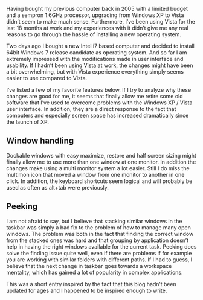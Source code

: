 Having bought my previous computer back in 2005 with a limited budget and a sempron 1.6GHz processor, upgrading from Windows XP to Vista didn’t seem to make much sense. Furthermore, I’ve been using Vista for the last 18 months at work and my experiences with it didn’t give me any real reasons to go through the hassle of installing a new operating system.


Two days ago I bought a new Intel i7 based computer and decided to install 64bit Windows 7 release candidate as operating system. And so far I am extremely impressed with the modifications made in user interface and usability. If I hadn’t been using Vista at work, the changes might have been a bit overwhelming, but with Vista experience everything simply seems easier
to use compared to Vista.

I’ve listed a few of my favorite features below. If I try to analyze why these changes are good for me, it seems that finally allow me retire some old software that I’ve used to overcome problems with the Windows XP / Vista user interface. In addition, they are a direct response to the fact that computers and especially screen space has increased dramatically since the launch of XP.

## Window handling
Dockable windows with easy maximize, restore and half screen sizing might finally allow me to use more than one window at one monitor. In addition the changes make using a multi monitor system a lot easier. Still I do miss the multimon icon that moved a window from one monitor to another in one click. In addition, the keyboard shortcuts seem logical and will probably be used as often as alt+tab were previously.

## Peeking
I am not afraid to say, but I believe that stacking similar windows in the taskbar was simply a bad fix to the problem of how to manage many open windows. The problem was both in the fact that finding the correct window from the stacked ones was hard and that grouping by application doesn’t help in having the right windows available for the current task. Peeking does solve the finding issue quite well, even if there are problems if for example you are working with similar folders with different paths. If I had to guess, I believe that the next change in taskbar goes towards a workspace mentality, which has gained a lot of popularity in complex applications.

This was a short entry inspired by the fact that this blog hadn’t been updated for ages and I happened to be inspired enough to write.